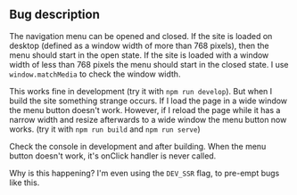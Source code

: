 ## Bug description

The navigation menu can be opened and closed. If the site is loaded on desktop (defined as a window width of more than 768 pixels), then the menu should start in the open state. If the site is loaded with a window width of less than 768 pixels the menu should start in the closed state. I use `window.matchMedia` to check the window width.

This works fine in development (try it with `npm run develop`). But when I build the site something strange occurs. If I load the page in a wide window the menu button doesn't work. However, if I reload the page while it has a narrow width and resize afterwards to a wide window the menu button now works. (try it with `npm run build` and `npm run serve`)

Check the console in development and after building. When the menu button doesn't work, it's onClick handler is never called.

Why is this happening? I'm even using the `DEV_SSR` flag, to pre-empt bugs like this.
